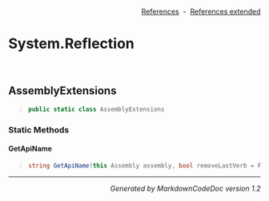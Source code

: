 <div style='text-align: right'>

[References](Index.md)&nbsp;&nbsp;-&nbsp;&nbsp;[References extended](IndexExtended.md)
</div>

# System.Reflection

<br />

## AssemblyExtensions

>```csharp
>public static class AssemblyExtensions
>```

### Static Methods

#### GetApiName
>```csharp
>string GetApiName(this Assembly assembly, bool removeLastVerb = False)
>```
<hr /><div style='text-align: right'><i>Generated by MarkdownCodeDoc version 1.2</i></div>

